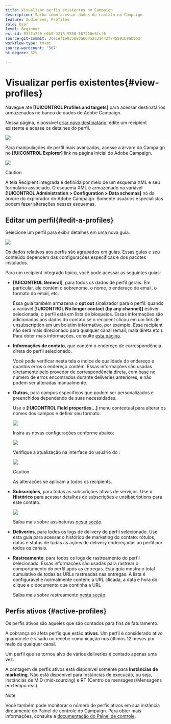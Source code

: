 ```yaml
---
title: Visualizar perfis existentes no Campaign
description: Saiba como acessar dados de contato no Campaign
feature: Audiences, Profiles
role: User
level: Beginner
exl-id: 03f7a736-e0b9-4216-9550-507f10e6fcf6
source-git-commit: 2ce1ef1e935080a66452c31442f745891b9ab9b3
workflow-type: tm+mt
source-wordcount: '567'
ht-degree: 32%

---
```


# Visualizar perfis existentes{#view-profiles}

Navegue até **[!UICONTROL Profiles and targets]** para acessar destinatários armazenados no banco de dados do Adobe Campaign.

Nessa página, é possível [criar novo destinatário](create-profiles.md), edite um recipient existente e acesse os detalhes do perfil.

![](assets/profiles-and-targets.png)

Para manipulações de perfil mais avançadas, acesse a árvore do Campaign no **[!UICONTROL Explorer]** link na página inicial do Adobe Campaign.

![](assets/recipients-in-explorer.png)


>[!CAUTION]
>
>A tela Recipient integrada é definida por meio de um esquema XML e seu formulário associado. O esquema XML é armazenado na variável **[!UICONTROL Administration > Configuration > Data schemas]** nó da árvore do explorador do Adobe Campaign. Somente usuários especialistas podem fazer alterações nesses esquemas.

## Editar um perfil{#edit-a-profiles}

Selecione um perfil para exibir detalhes em uma nova guia.

![](assets/edit-a-profile.png)

Os dados relativos aos perfis são agrupados em guias. Essas guias e seu conteúdo dependem das configurações específicas e dos pacotes instalados.

Para um recipient integrado típico, você pode acessar as seguintes guias:

* **[!UICONTROL General]**, para todos os dados de perfil gerais. Em particular, ele contém o sobrenome, o nome, o endereço de email, o formato do email, etc.

   Essa guia também armazena o **opt out** sinalizador para o perfil: quando a variável **[!UICONTROL No longer contact (by any channel)]** estiver selecionada, o perfil está em lista de bloqueios. Essas informações são adicionadas aos dados do contato se o recipient clicou em um link de unsubscription em um boletim informativo, por exemplo. Esse recipient não será mais direcionado para qualquer canal (email, mala direta etc.). Para obter mais informações, consulte [esta página](../send/quarantines.md).

* **Informações de contato**, que contém o endereço de correspondência direta do perfil selecionado.

   Você pode verificar nesta tela o índice de qualidade do endereço e quantos erros o endereço contém. Essas informações são usadas diretamente pelo provedor de correspondência direta, com base no número de erros encontrados durante deliveries anteriores, e não podem ser alteradas manualmente.

* **Outras**, para campos específicos que podem ser personalizados e preenchidos dependendo de suas necessidades.

   Use o **[!UICONTROL Field properties…]** menu contextual para alterar os nomes dos campos e definir seu formato.

   ![](assets/other-tab-field-properties.png)

   Insira as novas configurações conforme abaixo:

   ![](assets/change-field-properties.png)

   Verifique a atualização na interface do usuário do :

   ![](assets/other-tab-updated.png)


   >[!CAUTION]
   >As alterações se aplicam a todos os recipients.


* **Subscrições**, para todas as subscrições ativas de serviços. Use o **Histórico** para acessar detalhes de subscrições e unsibscriptions para este contato.

   ![](assets/subscription-tab.png)

   Saiba mais sobre assinaturas [nesta seção](../start/subscriptions.md).

* **Deliveries**, para todos os logs de delivery do perfil selecionado. Use esta guia para acessar o histórico de marketing do contato: rótulos, datas e status de todas as ações de delivery endereçadas ao perfil por todos os canais.


* **Rastreamento**, para todos os logs de rastreamento do perfil selecionado. Essas informações são usadas para rastrear o comportamento do perfil após as entregas. Esta guia mostra o total cumulativo de todas as URLs rastreadas nas entregas. A lista é configurável e normalmente contém: a URL clicada, a data e hora do clique e o documento que continha a URL

   Saiba mais sobre rastreamento [nesta seção](../start/tracking.md).


## Perfis ativos {#active-profiles}

Os perfis ativos são aqueles que são contados para fins de faturamento.

A cobrança só afeta perfis que estão **ativos**. Um perfil é considerado ativo quando ele é visado ou recebe comunicação nos últimos 12 meses por meio de qualquer canal.

Um perfil que se tornou alvo de vários deliveries é contado apenas uma vez.

A contagem de perfis ativos está disponível somente para **Instâncias de marketing**. Não está disponível para Instâncias de execução, ou seja, instâncias de MID (mid-sourcing) e RT (Centro de mensagens/Mensagens em tempo real).

>[!NOTE]
>
>Você também pode monitorar o número de perfis ativos em sua instância diretamente do Painel de controle do Campaign. Para obter mais informações, consulte a [documentação do Painel de controle](https://experienceleague.adobe.com/docs/control-panel/using/performance-monitoring/active-profiles-monitoring.html?lang=pt-BR).
